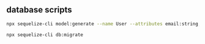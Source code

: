 ## database scripts

```bash
npx sequelize-cli model:generate --name User --attributes email:string,password:string,birthdate:date,image:string,active:boolean
```


```bash
npx sequelize-cli db:migrate
```
